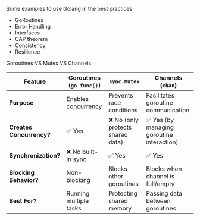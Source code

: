Some examples to use Golang in the best practices:

- GoRoutines
- Error Handling
- Interfaces
- CAP theorem
- Consistency
- Resilience

Goroutines VS Mutex VS Channels

| Feature                  | Goroutines (`go func()`) | `sync.Mutex`                  | Channels (`chan`)             |
|--------------------------|--------------------------|-------------------------------|-------------------------------|
| **Purpose**              | Enables concurrency      | Prevents race conditions      | Facilitates goroutine communication |
| **Creates Concurrency?** | ✅ Yes                    | ❌ No (only protects shared data) | ✅ Yes (by managing goroutine interaction) |
| **Synchronization?**     | ❌ No built-in sync       | ✅ Yes                         | ✅ Yes                         |
| **Blocking Behavior?**   | Non-blocking             | Blocks other goroutines       | Blocks when channel is full/empty |
| **Best For?**            | Running multiple tasks   | Protecting shared memory      | Passing data between goroutines |
